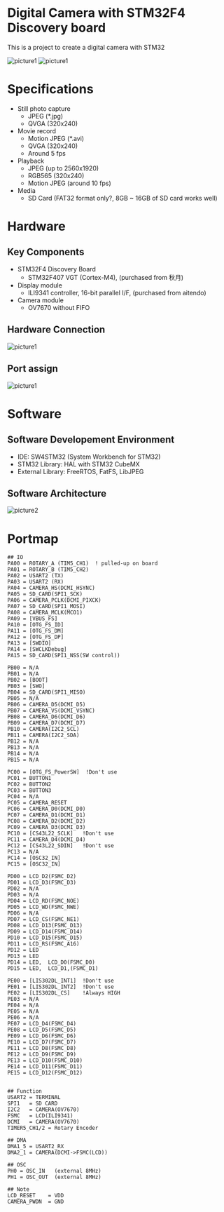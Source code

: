 # Digital Camera with STM32F4 Discovery board
This is a project to create a digital camera with STM32

![picture1](01_doc/pic_all.jpg)
![picture1](01_doc/pic_control.jpg)

# Specifications
* Still photo capture
	* JPEG (*.jpg)
	* QVGA (320x240)
* Movie record
	* Motion JPEG (*.avi)
	* QVGA (320x240)
	* Around 5 fps
* Playback
	* JPEG (up to 2560x1920)
	* RGB565 (320x240)
	* Motion JPEG (around 10 fps)
* Media
	* SD Card (FAT32 format only?,  8GB ~ 16GB of SD card works well)

# Hardware
## Key Components
* STM32F4 Discovery Board
	* STM32F407 VGT (Cortex-M4), (purchased from 秋月)
* Display module
	* ILI9341 controller, 16-bit parallel I/F, (purchased from aitendo)
* Camera module
	* OV7670 without FIFO

## Hardware Connection

![picture1](01_doc/diagram_hardware.jpg)

## Port assign

![picture1](01_doc/diagram_port.jpg)

# Software
## Software Developement Environment
* IDE: SW4STM32 (System Workbench for STM32)
* STM32 Library: HAL with STM32 CubeMX
* External Library: FreeRTOS, FatFS, LibJPEG

## Software Architecture
![picture2](01_doc/diagram_software.jpg)



# Portmap
```
## IO
PA00 = ROTARY_A (TIM5_CH1)	! pulled-up on board
PA01 = ROTARY_B (TIM5_CH2)
PA02 = USART2 (TX)
PA03 = USART2 (RX)
PA04 = CAMERA_HS(DCMI_HSYNC)
PA05 = SD_CARD(SPI1_SCK)
PA06 = CAMERA_PCLK(DCMI_PIXCK)
PA07 = SD_CARD(SPI1_MOSI)
PA08 = CAMERA_MCLK(MCO1)
PA09 = [VBUS_FS]
PA10 = [OTG_FS_ID]
PA11 = [OTG_FS_DM]
PA12 = [OTG_FS_DP]
PA13 = [SWDIO]
PA14 = [SWCLKDebug]
PA15 = SD_CARD(SPI1_NSS(SW control))

PB00 = N/A
PB01 = N/A
PB02 = [BOOT]
PB03 = [SWO]
PB04 = SD_CARD(SPI1_MISO)
PB05 = N/A
PB06 = CAMERA_D5(DCMI_D5)
PB07 = CAMERA_VS(DCMI_VSYNC)
PB08 = CAMERA_D6(DCMI_D6)
PB09 = CAMERA_D7(DCMI_D7)
PB10 = CAMERA(I2C2_SCL)
PB11 = CAMERA(I2C2_SDA)
PB12 = N/A
PB13 = N/A
PB14 = N/A
PB15 = N/A

PC00 = [OTG_FS_PowerSW]  !Don't use
PC01 = BUTTON1
PC02 = BUTTON2
PC03 = BUTTON3
PC04 = N/A
PC05 = CAMERA_RESET
PC06 = CAMERA_D0(DCMI_D0)
PC07 = CAMERA_D1(DCMI_D1)
PC08 = CAMERA_D2(DCMI_D2)
PC09 = CAMERA_D3(DCMI_D3)
PC10 = [CS43L22_SCLK]   !Don't use
PC11 = CAMERA_D4(DCMI_D4)
PC12 = [CS43L22_SDIN]   !Don't use
PC13 = N/A
PC14 = [OSC32_IN]
PC15 = [OSC32_IN]

PD00 = LCD_D2(FSMC_D2)
PD01 = LCD_D3(FSMC_D3)
PD02 = N/A
PD03 = N/A
PD04 = LCD_RD(FSMC_NOE)
PD05 = LCD_WD(FSMC_NWE)
PD06 = N/A
PD07 = LCD_CS(FSMC_NE1)
PD08 = LCD_D13(FSMC_D13)
PD09 = LCD_D14(FSMC_D14)
PD10 = LCD_D15(FSMC_D15)
PD11 = LCD_RS(FSMC_A16)
PD12 = LED
PD13 = LED
PD14 = LED,  LCD_D0(FSMC_D0)
PD15 = LED,  LCD_D1,(FSMC_D1)

PE00 = [LIS302DL_INT1]  !Don't use
PE01 = [LIS302DL_INT2]  !Don't use
PE02 = [LIS302DL_CS]    !Always HIGH
PE03 = N/A
PE04 = N/A
PE05 = N/A
PE06 = N/A
PE07 = LCD_D4(FSMC_D4)
PE08 = LCD_D5(FSMC_D5)
PE09 = LCD_D6(FSMC_D6)
PE10 = LCD_D7(FSMC_D7)
PE11 = LCD_D8(FSMC_D8)
PE12 = LCD_D9(FSMC_D9)
PE13 = LCD_D10(FSMC_D10)
PE14 = LCD_D11(FSMC_D11)
PE15 = LCD_D12(FSMC_D12)


## Function
USART2 = TERMINAL
SPI1   = SD CARD
I2C2   = CAMERA(OV7670)
FSMC   = LCD(ILI9341)
DCMI   = CAMERA(OV7670)
TIMER5_CH1/2 = Rotary Encoder

## DMA
DMA1_5 = USART2_RX
DMA2_1 = CAMERA(DCMI->FSMC(LCD))

## OSC
PH0 = OSC_IN   (external 8MHz)
PH1 = OSC_OUT  (external 8MHz)

## Note
LCD_RESET    = VDD
CAMERA_PWDN  = GND
```
